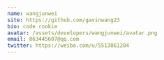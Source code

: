 ```yaml
---
name: wangjunwei
site: https://github.com/gavinwang23
bio: code rookie
avatar: /assets/developers/wangjunwei/avatar.png
email: 863445607@qq.com
twitter: https://weibo.com/u/5513861204
---
```

